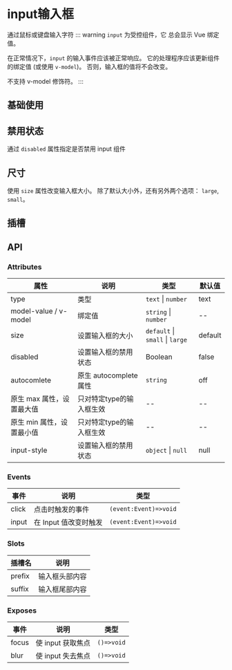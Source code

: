 
# input输入框

通过鼠标或键盘输入字符
::: warning
`input` 为受控组件，它 总会显示 Vue 绑定值。

在正常情况下，`input` 的输入事件应该被正常响应。 它的处理程序应该更新组件的绑定值 (或使用 `v-model`)。 否则，输入框的值将不会改变。

不支持 v-model 修饰符。
:::

## 基础使用

<demo src="./demos/basic.vue"></demo>

## 禁用状态

通过 `disabled` 属性指定是否禁用 input 组件

<demo src="./demos/disabled.vue"></demo>

## 尺寸

使用 `size` 属性改变输入框大小。 除了默认大小外，还有另外两个选项： `large`, `small`。
<demo src="./demos/size.vue"></demo>

## 插槽

<demo src="./demos/slot.vue"></demo>

## API

### Attributes

| 属性     | 说明               | 类型                             | 默认值  |
| -------- | ------------------ | -------------------------------- | ------- |
| type    | 类型                 | `text` \| `number`              | text   |
| model-value / v-model | 绑定值 | `string` \| `number`             | --   |
| size     | 设置输入框的大小     | `default` \| `small` \| `large`  | default |
| disabled | 设置输入框的禁用状态 | Boolean                          | false   |
| autocomlete | 原生 autocomplete 属性 | `string`   |   off   |
| 原生 max 属性，设置最大值 | 只对特定type的输入框生效 | --   |    --   |
| 原生 min 属性，设置最小值 | 只对特定type的输入框生效 | --   |   --    |
| input-style | 设置输入框的禁用状态 | `object` \| `null`           |   null   |

### Events

| 事件  | 说明             | 类型                  |
| ----- | ---------------- | --------------------- |
| click | 点击时触发的事件 | `(event:Event)=>void` |
| input | 在 Input 值改变时触发 | `(event:Event)=>void` |

### Slots

| 插槽名  | 说明             |
| ----- | ---------------- |
| prefix | 输入框头部内容 |
| suffix | 输入框尾部内容 |

### Exposes

| 事件  | 说明             | 类型                  |
| ----- | ---------------- | --------------------- |
| focus | 使 input 获取焦点 | `()=>void` |
| blur | 使 input 失去焦点 | `()=>void` |
